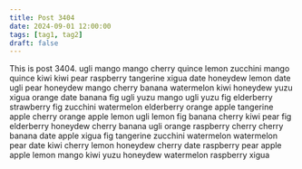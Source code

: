 ```yaml
---
title: Post 3404
date: 2024-09-01 12:00:00
tags: [tag1, tag2]
draft: false
---
```

This is post 3404.
ugli
mango
mango
cherry
quince
lemon
zucchini
mango
quince
kiwi
kiwi
pear
raspberry
tangerine
xigua
date
honeydew
lemon
date
ugli
pear
honeydew
mango
cherry
banana
watermelon
kiwi
honeydew
yuzu
xigua
orange
date
banana
fig
ugli
yuzu
mango
ugli
yuzu
fig
elderberry
strawberry
fig
zucchini
watermelon
elderberry
orange
apple
tangerine
apple
cherry
orange
apple
lemon
ugli
lemon
fig
banana
cherry
kiwi
pear
fig
elderberry
honeydew
cherry
banana
ugli
orange
raspberry
cherry
cherry
banana
date
apple
xigua
fig
tangerine
zucchini
watermelon
watermelon
pear
date
kiwi
cherry
lemon
honeydew
cherry
date
raspberry
pear
apple
apple
lemon
mango
kiwi
yuzu
honeydew
watermelon
raspberry
xigua
